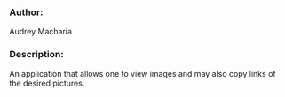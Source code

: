 



### Author:
 Audrey Macharia

### Description:
An application that allows one to view images and may also copy links of the desired pictures.

